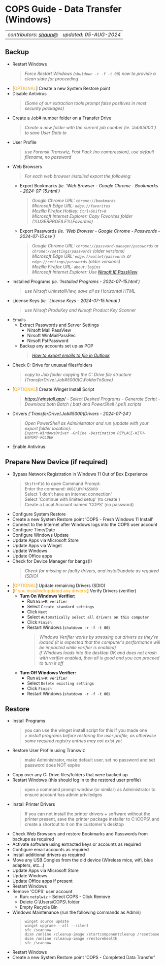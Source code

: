 <!-- Render to .PDF using https://md2pdf.netlify.app/ at 75% scaling (Print to PDF) -->

# COPS Guide - Data Transfer (Windows)

<table>
    <td><em>contributors: <a href="mailto:shaun@copscorp.com.au" title="Buckland, Shaun (shaun@copscorp.com.au)">shaun@</a></em></td>
    <td><div style='text-align: right;'><em>updated: 05-AUG-2024</em></div></td>
</table>

## Backup

- Restart Windows
  > _Force Restart Windows (`shutdown -r -f -t 00`) now to provide a clean slate for proceeding_
- [<font style="color:ORANGE">OPTIONAL</font>] Create a new System Restore point
- Disable Antivirus
  > _(Some of our extraction tools prompt false positives in most security packages)_
- Create a Job# number folder on a Transfer Drive
  > _Create a new folder with the current job number (ie. 'Job#5000') to save User Data to_
- User Profile
  > _use Forensit Transwiz, Fast Pack (no compression), use default filename, no password_
- Web Browsers
  > _For each web browser installed export the following:_
  - Export Bookmarks _(ie. 'Web Browser - Google Chrome - Bookmarks - 2024-07-15.html')_
    > _Google Chrome URL: `chrome://bookmarks`</br>
    > Microsoft Edge URL: `edge://favorites`</br>
    > Mozilla Firefox Hotkey: `Ctrl+Shift+O`</br>
    > Microsoft Internet Explorer: Copy Favorites folder (%USERPROFILE%\Favorites)_
  - Export Passwords _(ie. 'Web Browser - Google Chrome - Passwords - 2024-07-15.csv')_
    > _Google Chrome URL: `chrome://password-manager/passwords` or `chrome://settings/passwords` (older versions)</br>
    > Microsoft Edge URL: `edge://wallet/passwords` or `edge://settings/passwords` (older versions)</br>
    > Mozilla Firefox URL: `about:logins`</br>
    > Microsoft Internet Explorer: Use [Nirsoft IE PassView](https://www.nirsoft.net/utils/internet_explorer_password.html)_
- Installed Programs _(ie. 'Installed Programs - 2024-07-15.html')_
  > _use Nirsoft UninstallView, save all as Horizontal HTML_
- License Keys _(ie. 'License Keys - 2024-07-15.htmal')_
  > _use Nirsoft ProduKey and Nirsoft Product Key Scanner_
- Emails
  - Extract Passwords and Server Settings
    - Nirsoft Mail PassView
    - Nirsoft WinMailPassRec
    - Nirsoft PstPassword
  - Backup any accounts set up as POP
    > [_How to export emails to file in Outlook_](https://support.microsoft.com/en-au/office/back-up-your-email-e5845b0b-1aeb-424f-924c-aa1c33b18833)
- Check C: Drive for unusual files/folders
  > _copy to Job folder copying the C: Drive file structure (TransferDrive:\Job#5000\C\FolderToSave)_
- [<font style="color:ORANGE">OPTIONAL</font>] Create Winget Install Script
  > _https://winstall.app/ - Select Desired Programs - Generate Script - Download both Batch (.bat) and PowerShell (.ps1) scripts_
- Drivers _('TransferDrive:\Job#5000\Drivers - 2024-07-24\')_
  > _Open PowerShell as Administrator and run (update with your export folder location): </br> `Export-WindowsDriver -Online -Destination REPLACE-WITH-EXPORT-FOLDER`_
- Enable Antivirus

## Prepare New Device (if required)

- Bypass Network Registration in Windows 11 Out of Box Experience
  > `Shift+F10` to open Command Prompt: </br>
  > Enter the command: `OOBE\BYPASSNRO`</br>
  > Select 'I don't have an internet connection'</br>
  > Select 'Continue with limited setup' (to create )</br>
  > Create a Local Account named 'COPS' (no password)
- Configure System Restore
- Create a new System Restore point 'COPS - Fresh Windows 11 Install'
- Connect to the Internet after Windows logs into the COPS user account
- Configure Time/Date
- Configure Windows Update
- Update Apps via Microsoft Store
- Update Apps via Winget
- Update Windows
- Update Office apps
- Check for Device Manager for bangs(!)
  > _Check for missing or faulty drivers, and install/update as required (SDIO)_
- [<font style="color:ORANGE">OPTIONAL</font>] Update remaining Drivers (SDIO)
- [<font style="color:ORANGE">If you installed/updated any drivers:</font>] Verify Drivers (verifier)
  - **Turn On Windows Verifier:**
    - Run `Win+R`: `verifier`
    - Select `Create standard settings`
    - Click `Next`
    - Select `Automatically select all drivers on this computer`
    - Click `Finish`
    - Restart Windows (`shutdown -r -f -t 00`)
      > _Windows Verifier works by stressing out drivers as they're loaded (it is expected that the computer's performance will be impacted while verifier is enabled)
      > </br>If Windows loads into the desktop OK and does not crash with verifier enabled, then all is good and you can proceed to turn it off_
  - **Turn Off Windows Verifier:**
    - Run `Win+R`: `verifier`
    - Select `Delete existing settings`
    - Click `Finish`
    - Restart Windows (`shutdown -r -f -t 00`)

## Restore

- Install Programs
  > you can use the winget install script for this if you made one </br> > _install programs before restoring the user profile, as otherwise some required registry entries may not exist yet_
- Restore User Profile using Transwiz
  > make Administrator, make default user, set no password and set password does NOT expire
- Copy over any C: Drive files/folders that were backed up
- Restart Windows (this should log in to the restored user profile)
  > open a command prompt window (or similar) as Administrator to ensure account has admin priviledges
- Install Printer Drivers
  > If you can not install the printer drivers + software without the printer present, save the printer package installer to C:\COPS\ and create a shortcut to it on the customer's desktop
- Check Web Browsers and restore Bookmarks and Passwords from backups as required
- Activate software using extracted keys or accounts as required
- Configure email accounts as required
- Install additional drivers as required
- Move any USB Dongles from the old device (Wireless mice, wifi, blue adapters, etc...)
- Update Apps via Microsoft Store
- Update Windows
- Update Office apps if present
- Restart Windows
- Remove 'COPS' user account
  - Run: `netplwiz` - Select COPS - Click Remove
  - Delete C:\Users\COPS\ folder
  - Empty Recycle Bin
- Windows Maintenance (run the following commands as Admin)
  > `winget source update` </br> `winget upgrade --all --silent`</br> `sfc /scannow`</br> `dism /online /cleanup-image /startcomponentcleanup /resetbase`</br> `dism /online /cleanup-image /restorehealth`</br> `sfc /scannow`
- Restart Windows
- Create a new System Restore point 'COPS - Completed Data Transfer'
